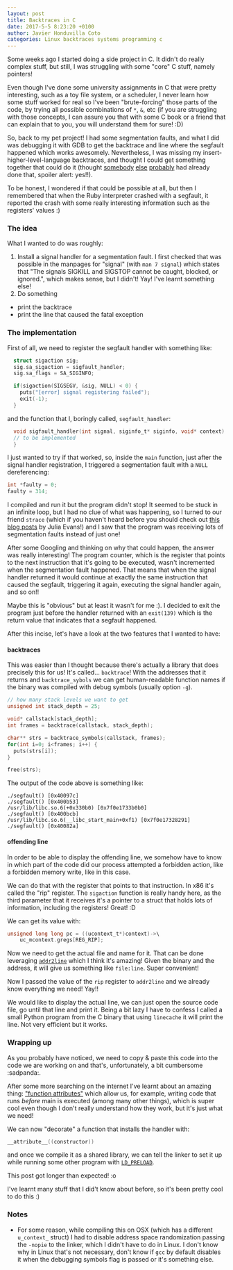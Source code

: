 ```yaml
---
layout: post
title: Backtraces in C
date: 2017-5-5 8:23:20 +0100
author: Javier Honduvilla Coto
categories: Linux backtraces systems programming c
---
```


Some weeks ago I started doing a side project in C. It didn't do really complex stuff, but still, I was struggling with some "core" C stuff, namely pointers!

Even though I've done some university assignments in C that were pretty interesting, such as a toy file system, or a scheduler, I never learn how some stuff worked for real so I've been "brute-forcing" those parts of the code, by trying all possible combinations of `*`, `&`, etc (if you are struggling with those concepts, I can assure you that with some C book or a friend that can explain that to you, you will understand them for sure! :D)

So, back to my pet project! I had some segmentation faults, and what I did was debugging it with GDB to get the backtrace and line where the segfault happened which works awesomely. Nevertheless, I was missing my insert-higher-level-language backtraces, and thought I could get something together that could do it (thought [somebody](https://www.gnu.org/software/libsigsegv/) [else](https://github.com/ddopson/node-segfault-handler) [probably](http://faulthandler.readthedocs.io/) had already done that, spoiler alert: yes!!).

To be honest, I wondered if that could be possible at all, but then I remembered that when the Ruby interpreter crashed with a segfault, it reported the crash with some really interesting information such as the registers' values :)

### The idea

What I wanted to do was roughly:
1. Install a signal handler for a segmentation fault. I first checked that was possible in the manpages for "signal" (with `man 7 signal`) which states that "The signals SIGKILL and SIGSTOP cannot be caught, blocked, or ignored.", which makes sense, but I didn't! Yay! I've learnt something else!
2. Do something
  - print the backtrace
  - print the line that caused the fatal exception

### The implementation
First of all, we need to register the segfault handler with something like:
```c
  struct sigaction sig;
  sig.sa_sigaction = sigfault_handler;
  sig.sa_flags = SA_SIGINFO;

  if(sigaction(SIGSEGV, &sig, NULL) < 0) {
    puts("[error] signal registering failed");
    exit(-1);
  }
```
and the function that I, boringly called, `segfault_handler`:
```c
  void sigfault_handler(int signal, siginfo_t* siginfo, void* context) {
  // to be implemented
  }
```

I just wanted to try if that worked, so, inside the `main` function, just after the signal handler registration, I triggered a segmentation fault with a `NULL` dereferencing:
```c
int *faulty = 0;
faulty = 314;
```

I compiled and run it but the program didn't stop! It seemed to be stuck in an infinite loop, but I had no clue of what was happening, so I turned to our friend `strace` (which if you haven't heard before you should check out [this blog posts](https://jvns.ca/categories/strace/) by Julia Evans!) and I saw that the program was receiving lots of segmentation faults instead of just one!

After some Googling and thinking on why that could happen, the answer was really interesting! The program counter, which is the register that points to the next instruction that it's going to be executed, wasn't incremented when the segmentation fault happened. That means that when the signal handler returned it would continue at exactly the same instruction that caused the segfault, triggering it again, executing the signal handler again, and so on!!

Maybe this is "obvious" but at least it wasn't for me :). I decided to exit the program just before the handler returned with an `exit(139)` which is the return value that indicates that a segfault happened.

After this incise, let's have a look at the two features that I wanted to have:

#### backtraces
This was easier than I thought because there's actually a library that does precisely this for us! It's called... `backtrace`! With the addresses that it returns and `backtrace_sybols` we can get human-readable function names if the binary was compiled with debug symbols (usually option `-g`).

```c
// how many stack levels we want to get
unsigned int stack_depth = 25;

void* callstack[stack_depth];
int frames = backtrace(callstack, stack_depth);

char** strs = backtrace_symbols(callstack, frames);
for(int i=0; i<frames; i++) {
  puts(strs[i]);
}

free(strs);
```

The output of the code above is something like:
```
./segfault() [0x40097c]
./segfault() [0x400b53]
/usr/lib/libc.so.6(+0x330b0) [0x7f0e1733b0b0]
./segfault() [0x400bcb]
/usr/lib/libc.so.6(__libc_start_main+0xf1) [0x7f0e17328291]
./segfault() [0x40082a]
```

#### offending line
In order to be able to display the offending line, we somehow have to know in which part of the code did our process attempted a forbidden action, like a forbidden memory write, like in this case.

We can do that with the register that points to that instruction. In x86 it's called the "rip" register. The `sigaction` function is really handy here, as the third parameter that it receives it's a pointer to a struct that holds lots of information, including the registers! Great! :D

We can get its value with:
```c
unsigned long long pc = ((ucontext_t*)context)->\
    uc_mcontext.gregs[REG_RIP];
```

Now we need to get the actual file and name for it. That can be done leveraging [`addr2line`](https://sourceware.org/binutils/docs-2.21/binutils/addr2line.html) which I think it's amazing! Given the binary and the address, it will give us something like `file:line`. Super convenient!

Now I passed the value of the `rip` register to `addr2line` and we already know everything we need! Yay!!

We would like to display the actual line, we can just open the source code file, go until that line and print it. Being a bit lazy I have to confess I called a small Python program from the C binary that using `linecache` it will print the line. Not very efficient but it works.

### Wrapping up
As you probably have noticed, we need to copy & paste this code into the code we are working on and that's, unfortunately, a bit cumbersome :sadpanda:.

After some more searching on the internet I've learnt about an amazing thing: ["function attributes"](https://gcc.gnu.org/onlinedocs/gcc-4.3.3/gcc/Function-Attributes.html) which allow us, for example, writing code that runs _before_ main is executed (among many other things), which is super cool even though I don't really understand how they work, but it's just what we need!

We can now "decorate" a function that installs the handler with:
```c
__attribute__((constructor))
```

and once we compile it as a shared library, we can tell the linker to set it up while running some other program with [`LD_PRELOAD`](https://rafalcieslak.wordpress.com/2013/04/02/dynamic-linker-tricks-using-ld_preload-to-cheat-inject-features-and-investigate-programs/).

This post got longer than expected! :o

I've learnt many stuff that I did't know about before, so it's been pretty cool to do this :)

### Notes
* For some reason, while compiling this on OSX (which has a different `u_context_` struct) I had to disable address space randomization passing the `-nopie` to the linker, which I didn't have to do in Linux. I don't know why in Linux that's not necessary, don't know if `gcc` by default disables it when the debugging symbols flag is passed or it's something else.

